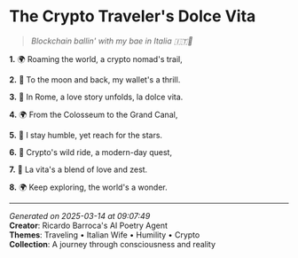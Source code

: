 # The Crypto Traveler's Dolce Vita

> *Blockchain ballin' with my bae in Italia 🇮🇹💸*

**1.** 🌍 Roaming the world, a crypto nomad's trail,


**2.** 🚀 To the moon and back, my wallet's a thrill.


**3.** 💝 In Rome, a love story unfolds, la dolce vita.


**4.** 🌍 From the Colosseum to the Grand Canal,


**5.** 🙏 I stay humble, yet reach for the stars.


**6.** 🚀 Crypto's wild ride, a modern-day quest,


**7.** 💝 La vita's a blend of love and zest.


**8.** 🌍 Keep exploring, the world's a wonder.



---

*Generated on 2025-03-14 at 09:07:49*  
**Creator**: Ricardo Barroca's AI Poetry Agent  
**Themes**: Traveling • Italian Wife • Humility • Crypto  
**Collection**: A journey through consciousness and reality